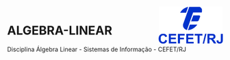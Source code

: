 <img src="cefet-logo1.png" align="right" width="150">

# ALGEBRA-LINEAR

Disciplina Álgebra Linear - Sistemas de Informação - CEFET/RJ
